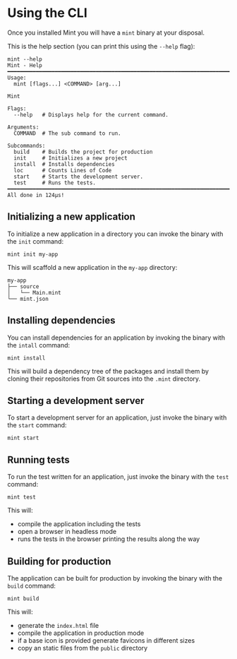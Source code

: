 # Using the CLI

Once you installed Mint you will have a `mint` binary at your disposal.

This is the help section \(you can print this using the `--help` flag\):

```text
mint --help
Mint - Help
━━━━━━━━━━━━━━━━━━━━━━━━━━━━━━━━━━━━━━━━━━━━━━━━━━━━━━━━━━━━━━━━━━━━━━━━━━━━━━━━
Usage:
  mint [flags...] <COMMAND> [arg...]

Mint

Flags:
  --help   # Displays help for the current command.

Arguments:
  COMMAND  # The sub command to run.

Subcommands:
  build    # Builds the project for production
  init     # Initializes a new project
  install  # Installs dependencies
  loc      # Counts Lines of Code
  start    # Starts the development server.
  test     # Runs the tests.
━━━━━━━━━━━━━━━━━━━━━━━━━━━━━━━━━━━━━━━━━━━━━━━━━━━━━━━━━━━━━━━━━━━━━━━━━━━━━━━━
All done in 124μs!

```

## Initializing a new application

To initialize a new application in a directory you can invoke the binary with the `init` command:

```text
mint init my-app
```

This will scaffold a new application in the `my-app` directory:

```text
my-app
├── source
│   └── Main.mint
└── mint.json
```

## Installing dependencies

You can install dependencies for an application by invoking the binary with the `intall` command:

```text
mint install
```

This will build a dependency tree of the packages and install them by cloning their repositories from Git sources into the `.mint` directory.

## Starting a development server

To start a development server for an application, just invoke the binary with the `start` command:

```text
mint start
```

## Running tests

To run the test written for an application, just invoke the binary with the `test` command:

```text
mint test
```

This will:

* compile the application including the tests
* open a browser in headless mode
* runs the tests in the browser printing the results along the way

## Building for production

The application can be built for production by invoking the binary with the `build` command:

```text
mint build
```

This will:

* generate the `index.html` file
* compile the application in production mode 
* if a base icon is provided generate favicons in different sizes
* copy an static files from the `public` directory

